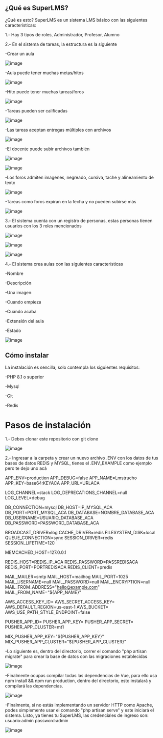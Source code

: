 ## ¿Qué es SuperLMS?
¿Qué es esto?
SuperLMS es un sistema LMS básico con las siguientes características:

1.- Hay 3 tipos de roles, Administrador, Profesor, Alumno

2.- En el sistema de tareas, la estructura es la siguiente

   -Crear un aula
    
   ![image](https://user-images.githubusercontent.com/64380067/175926482-54edaa5d-9c38-4055-934c-6a858aa7137f.png) 
    
   -Aula puede tener muchas metas/hitos
    
   ![image](https://user-images.githubusercontent.com/64380067/175926538-85ccfbff-5e1d-4129-992f-2526cbc35dc0.png) 
    
   -Hito puede tener muchas tareas/foros
    
   ![image](https://user-images.githubusercontent.com/64380067/175926576-c92b4129-04f4-4c0c-856f-e3efbc12a8ab.png) 
    
   -Tareas pueden ser calificadas
    
   ![image](https://user-images.githubusercontent.com/64380067/175926658-8dd4b436-4bca-4953-823b-ed5eaa0a7c7d.png) 
   
   -Las tareas aceptan entregas múltiples con archivos
    
   ![image](https://user-images.githubusercontent.com/64380067/175926755-5a9ff125-d1d6-4381-bf32-c6a25a27b5fa.png) 
    
   -El docente puede subir archivos también
    
   ![image](https://user-images.githubusercontent.com/64380067/175926816-d1f9eb50-9fad-45b8-9808-ebbbec655576.png) 
    
   ![image](https://user-images.githubusercontent.com/64380067/175926856-e57fc955-cb62-4a82-8e61-6eef32c312ea.png) 
    
   -Los foros admiten imagenes, negreado, cursiva, tache y alineamiento de texto
    
   ![image](https://user-images.githubusercontent.com/64380067/175926984-b5a05de2-c7ee-4402-ada1-88085ab984fd.png) 
    
   -Tareas como foros expiran en la fecha y no pueden subirse más
    
   ![image](https://user-images.githubusercontent.com/64380067/175927073-ace8d3c8-25c1-48eb-bdfc-5cb6629ec3c7.png) 
    

3.- El sistema cuenta con un registro de personas, estas personas tienen usuarios con los 3 roles mencionados

![image](https://user-images.githubusercontent.com/64380067/175926360-d71fecad-3547-43b2-92e6-5834edb4edff.png)

![image](https://user-images.githubusercontent.com/64380067/175926401-9f9b3c46-6dd8-4a93-93b9-786278fe4aa0.png)

![image](https://user-images.githubusercontent.com/64380067/175926414-f02fc00f-9dce-438e-896d-2a985eafce96.png)


4.- El sistema crea aulas con las siguientes características 

-Nombre

-Descripción

-Una imagen

-Cuando empieza

-Cuando acaba

-Extensión del aula

-Estado

![image](https://user-images.githubusercontent.com/64380067/175926322-8a5c7855-ed1d-4653-ad5c-555ffcf475b8.png)

## Cómo instalar
La instalación es sencilla, solo contempla los siguientes requisitos: 

-PHP 8.1 o superior

-Mysql

-Git

-Redis

# Pasos de instalación

1.- Debes clonar este repositorio con git clone

![image](https://user-images.githubusercontent.com/64380067/175927343-9f296deb-dde1-4d3a-bc22-8b7120103194.png)

2.- Ingresar a la carpeta y crear un nuevo archivo .ENV con los datos de tus bases de datos REDIS y MYSQL, tienes el .ENV_EXAMPLE como ejemplo pero te dejo uno acá

APP_ENV=production
APP_DEBUG=false
APP_NAME=Lmstrucho
APP_KEY=base64:KEYACA
APP_URL=URLACA

LOG_CHANNEL=stack
LOG_DEPRECATIONS_CHANNEL=null
LOG_LEVEL=debug

DB_CONNECTION=mysql
DB_HOST=IP_MYSQL_ACA
DB_PORT=PORT_MYSQL_ACA
DB_DATABASE=NOMBRE_DATABASE_ACA
DB_USERNAME=USUARIO_DATABASE_ACA
DB_PASSWORD=PASSWORD_DATABASE_ACA

BROADCAST_DRIVER=log
CACHE_DRIVER=redis
FILESYSTEM_DISK=local
QUEUE_CONNECTION=sync
SESSION_DRIVER=redis
SESSION_LIFETIME=120

MEMCACHED_HOST=127.0.0.1

REDIS_HOST=REDIS_IP_ACA
REDIS_PASSWORD=PASSREDISACA
REDIS_PORT=PORTREDISACA
REDIS_CLIENT=predis

MAIL_MAILER=smtp
MAIL_HOST=mailhog
MAIL_PORT=1025
MAIL_USERNAME=null
MAIL_PASSWORD=null
MAIL_ENCRYPTION=null
MAIL_FROM_ADDRESS="hello@example.com"
MAIL_FROM_NAME="${APP_NAME}"

AWS_ACCESS_KEY_ID=
AWS_SECRET_ACCESS_KEY=
AWS_DEFAULT_REGION=us-east-1
AWS_BUCKET=
AWS_USE_PATH_STYLE_ENDPOINT=false

PUSHER_APP_ID=
PUSHER_APP_KEY=
PUSHER_APP_SECRET=
PUSHER_APP_CLUSTER=mt1

MIX_PUSHER_APP_KEY="${PUSHER_APP_KEY}"
MIX_PUSHER_APP_CLUSTER="${PUSHER_APP_CLUSTER}"

-Lo siguiente es, dentro del directorio, correr el comando "php artisan migrate" para crear la base de datos con las migraciones establecidas

![image](https://user-images.githubusercontent.com/64380067/175929212-e1a5e96f-1268-4ba6-a2c8-66a95228ef7c.png)

-Finalmente ocupas compilar todas las dependencias de Vue, para ello usa npm install && npm run production, dentro del directorio, esto instalará y compilará las dependencias.

![image](https://user-images.githubusercontent.com/64380067/175931256-06f38e87-eac7-478d-879f-424bff73e993.png)


-Finalmente, si no estás implementando un servidor HTTP como Apache, podes simplemente usar el comando "php artisan serve" y este iniciará el sistema.
Listo, ya tienes tu SuperLMS, las credenciales de ingreso son:
usuario:admin
password:admin

![image](https://user-images.githubusercontent.com/64380067/175930455-0f4393aa-6724-4f98-8cf3-b5f3bfbdd3a4.png)

[^note]:
    Si usas artisan serve, el servidor se iniciará y el port será 8080 por defecto, pero podría cambiar dependiendo si usas o no ese port. Para saber más ve a:
    https://laravel.com/docs/9.x/deployment#server-requirements
    
